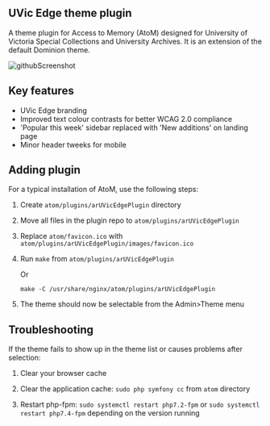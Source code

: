 ## UVic Edge theme plugin

A theme plugin for Access to Memory (AtoM) designed for University of Victoria Special Collections and University Archives. It is an extension of the default Dominion theme.

![githubScreenshot](https://user-images.githubusercontent.com/76928773/157763895-606ac912-3b54-467f-a644-7bde7e13a363.png)

## Key features

- UVic Edge branding
- Improved text colour contrasts for better WCAG 2.0 compliance
- 'Popular this week' sidebar replaced with 'New additions' on landing page
- Minor header tweeks for mobile

## Adding plugin

For a typical installation of AtoM, use the following steps:

1. Create `atom/plugins/arUVicEdgePlugin` directory

2. Move all files in the plugin repo to `atom/plugins/arUVicEdgePlugin`

3. Replace `atom/favicon.ico` with `atom/plugins/arUVicEdgePlugin/images/favicon.ico`

4. Run `make` from `atom/plugins/arUVicEdgePlugin`
     
     Or
     
   `make -C /usr/share/nginx/atom/plugins/arUVicEdgePlugin`

5. The theme should now be selectable from the Admin>Theme menu

## Troubleshooting

If the theme fails to show up in the theme list or causes problems after selection:

1. Clear your browser cache

2. Clear the application cache: `sudo php symfony cc` from `atom` directory

3. Restart php-fpm: `sudo systemctl restart php7.2-fpm` or `sudo systemctl restart php7.4-fpm` depending on the version running
